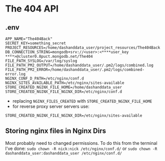 # The 404 API

## .env

```env
APP_NAME="The404Back"
SECRET_KEY=something_secret
PROJECT_RESOURCES=/home/dashanddata_user/project_resources/The404Back
DB_CONNECTION_STRING=mongodb+srv://<user>:<****user_key ****>@cluster0.8puct.mongodb.net/The404
FILE_PATH_SYSLOG=/var/log/syslog
FILE_PATH_PM2_OUTPUT=/home/dashanddata_user/.pm2/logs/combined.log
FILE_PATH_PM2_ERROR=/home/dashanddata_user/.pm2/logs/combined-error.log
NGINX_CONF_D_PATH=/etc/nginx/conf.d
NGINX_SITES_AVAILABLE_PATH=/etc/nginx/sites-available
STORE_CREATED_NGINX_FILE_HOME=/home/dashanddata_user
STORE_CREATED_NGINX_FILE_NGINX_DIR=/etc/nginx/conf.d
```

- replacing `NGINX_FILES_CREATED` with `STORE_CREATED_NGINX_FILE_HOME`
- for reverse proxy server servers use:

```env
STORE_CREATED_NGINX_FILE_NGINX_DIR=/etc/nginx/sites-available
```

## Storing nginx files in Nginx Dirs

Most probably need to changed permissions. To do this from the terminal I've done:
`sudo chown -R nick:nick /etc/nginx/conf.d/` or `sudo chown -R dashanddata_user:dashanddata_user /etc/nginx/conf.d/`
